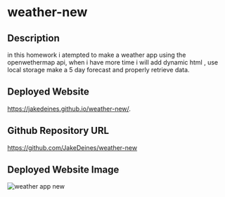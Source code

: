 # weather-new

## Description
in this homework i atempted to make a weather app using the openwethermap api, when i have more time i will add dynamic html , use local storage make a 5 day forecast and properly retrieve data.



## Deployed Website
 https://jakedeines.github.io/weather-new/.

## Github Repository URL
https://github.com/JakeDeines/weather-new

## Deployed Website Image
![weather app new](https://user-images.githubusercontent.com/67669417/104150516-e9ecbe00-538e-11eb-9f71-21ea81af901b.PNG)
